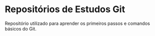 # Repositórios de Estudos Git

Repositório utilizado para aprender os primeiros passos e comandos básicos do Git.